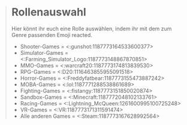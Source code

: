 > # Rollenauswahl
> Hier könnt ihr euch eine Rolle auswählen, indem ihr mit dem zum Genre passenden Emoji reacted.
> * Shooter-Games = <:gunshot:1187773164533600377>
> * Simulator-Games = <:Farming_Simulator_Logo:1187773148867870851>
> * MMO-Games = <:warcraft20:1187773174813839530>
> * RPG-Games = <:D20:1116463855955091518>
> * Horror-Games = <:Freddyfatbear:1187773155473887242>
> * MOBA-Games = <:lol:1187771288538861689>
> * Fighting-Games = <:fistangy:1187773151850020874>
> * Sandbox-Games = <:Minecraft:1187772048102133761>
> * Racing-Games = <:Lightning_McQueen:1261600995100725248>
> * VR-Games = <:VR:1187773171311591474>
> * Alle anderen Games = <:Steam:1187773167628992564>